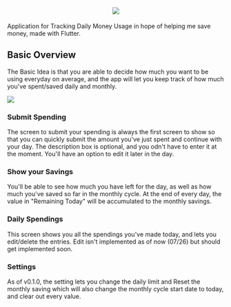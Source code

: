 
<h1 align="center">
  <img src="https://github.com/jerichoi224/MoneyTracker/blob/master/media/cover.png">
</h1>

Application for Tracking Daily Money Usage in hope of helping me save money, made with Flutter.

## Basic Overview
The Basic Idea is that you are able to decide how much you want to be using everyday on average, and the app will let you keep track of how much you've spent/saved daily and monthly.

<img src="https://github.com/jerichoi224/MoneyTracker/blob/master/media/screenshots.png">

### Submit Spending

The screen to submit your spending is always the first screen to show so that you can quickly submit the amount you've just spent and continue with your day. The description box is optional, and you odn't have to enter it at the moment. You'll have an option to edit it later in the day.

### Show your Savings

You'll be able to see how much you have left for the day, as well as how much you've saved so far in the monthly cycle. At the end of every day, the value in "Remaining Today" will be accumulated to the monthly savings.

### Daily Spendings

This screen shows you all the spendings you've made today, and lets you edit/delete the entries. Edit isn't implemented as of now (07/26) but should get implemented soon.

### Settings

As of v0.1.0, the setting lets you change the daily limit and Reset the monthly saving which will also change the monthly cycle start date to today, and clear out every value.
